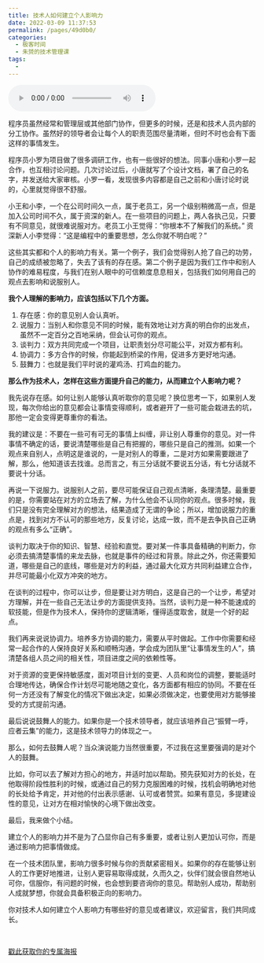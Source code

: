 ```yaml
---
title: 技术人如何建立个人影响力
date: 2022-03-09 11:37:53
permalink: /pages/49d0b0/
categories:
  - 极客时间
  - 朱赟的技术管理课
tags:
  - 
---
```

<audio title="16.技术人如何建立个人影响力" src="https://static001.geekbang.org/resource/audio/f6/18/f69c04595c7a0af4b920c3828aace618.mp3" controls="controls"></audio> 
<p>程序员虽然经常和管理层或其他部门协作，但更多的时候，还是和技术人员内部的分工协作。虽然好的领导者会让每个人的职责范围尽量清晰，但时不时也会有下面这样的事情发生。</p>
<p>程序员小罗为项目做了很多调研工作，也有一些很好的想法。同事小唐和小罗一起合作，也互相讨论问题。几次讨论过后，小唐就写了个设计文档，署了自己的名字，并发送给大家审核。小罗一看，发现很多内容都是自己之前和小唐讨论时说的，心里就觉得很不舒服。</p>
<p>小王和小李，一个在公司时间久一点，属于老员工，另一个级别稍微高一点，但是加入公司时间不久，属于资深的新人。在一些项目的问题上，两人各执己见，只要有不同意见，就很难说服对方。老员工小王觉得：“你根本不了解我们的系统。” 资深新人小李觉得：“这是编程中的重要思想，怎么你就不明白呢？”</p>
<p>这些其实都和个人的影响力有关。第一个例子，我们会觉得别人抢了自己的功劳，自己的成绩被忽略了，失去了该有的存在感。第二个例子是因为我们工作中和别人协作的难易程度，与我们在别人眼中的可信赖度息息相关，包括我们如何用自己的观点去影响和说服别人。</p>
<p><strong>我个人理解的影响力，应该包括以下几个方面。</strong></p>
<!-- [[[read_end]]] -->
<ol>
<li>存在感：你的意见别人会认真听。</li>
<li>说服力：当别人和你意见不同的时候，能有效地让对方真的明白你的出发点，虽然不一定百分之百地采纳，但会认可你的观点。</li>
<li>谈判力：双方共同完成一个项目，让职责划分尽可能公平，对双方都有利。</li>
<li>协调力：多方合作的时候，你能起到桥梁的作用，促进多方更好地沟通。</li>
<li>鼓舞力：也就是我们平时说的灌鸡汤、打鸡血的能力。</li>
</ol>
<p><strong>那么作为技术人，怎样在这些方面提升自己的能力，从而建立个人影响力呢？</strong></p>
<p>我先说存在感。如何让别人能够认真听取你的意见呢？换位思考一下，如果别人发现，每次你给出的意见都会让事情变得顺利，或者避开了一些可能会栽进去的坑，那他一定会变得更尊重你的看法。</p>
<p>我的建议是：不要在一些可有可无的事情上纠缠，非让别人尊重你的意见。对一件事情不确定的话，要说清楚哪些是自己有把握的，哪些只是自己的推测。如果一个观点来自别人，点明这是谁说的，一是对别人的尊重，二是对方如果需要跟进了解，那么，他知道该去找谁。总而言之，有三分话就不要说五分话，有七分话就不要说十分话。</p>
<p>再说一下说服力。说服别人之前，要尽可能保证自己观点清晰，条理清楚。最重要的是，你需要站在对方的立场去了解，为什么他会不认同你的观点。很多时候，我们只是没有完全理解对方的想法，结果造成了无谓的争论；所以，增加说服力的重点是，找到对方不认可的那些地方，反复讨论，达成一致，而不是去争执自己正确的观点有多么“正确”。</p>
<p>谈判力取决于你的知识、智慧、经验和直觉。要对某一件事具备精确的判断力，你必须去搞清楚事情的来龙去脉，也就是事件的经过和背景。除此之外，你还需要知道，哪些是自己的底线，哪些是对方的利益，通过最大化双方共同利益建立合作，并尽可能最小化双方冲突的地方。</p>
<p>在谈判的过程中，你可以让步，但是要让对方明白，这是自己的一个让步，希望对方理解，并在一些自己无法让步的方面提供支持。当然，谈判力是一种不能速成的软技能，但是作为技术人，保持你的逻辑清晰，懂得适度取舍，就是一个好的起点。</p>
<p>我们再来说说协调力。培养多方协调的能力，需要从平时做起。工作中你需要和经常一起合作的人保持良好关系和顺畅沟通，学会成为团队里“让事情发生的人”，搞清楚各组人员之间的相关性，项目进度之间的依赖性等。</p>
<p>对于资源的变更保持敏感度，面对项目计划的变更、人员和岗位的调整，要能适时合理地传达，确保合作计划尽可能地随之变化，各方面都有相应的协同。不要在任何一方还没有了解变化的情况下做出决定，如果必须做决定，也要使用对方能够接受的方式提前沟通。</p>
<p>最后说说鼓舞人的能力。如果你是一个技术领导者，就应该培养自己“振臂一呼，应者云集”的能力，这是技术领导力的体现之一。</p>
<p>那么，如何去鼓舞人呢？当众演说能力当然很重要，不过我在这里要强调的是对个人的鼓舞。</p>
<p>比如，你可以去了解对方担心的地方，并适时加以帮助。预先获知对方的长处，在他取得阶段性胜利的时候，或通过自己的努力克服困难的时候，找机会明确地对他的长处给予肯定，并对他的付出表示感谢、认可或者赞赏。如果有意见，多提建设性的意见，让对方在相对愉快的心境下做出改变。</p>
<p>最后，我来做个小结。</p>
<p>建立个人的影响力并不是为了凸显你自己有多重要，或者让别人更加认可你，而是通过影响力把事情做成。</p>
<p>在一个技术团队里，影响力很多时候与你的贡献紧密相关。如果你的存在能够让别人的工作更好地推进，让别人更容易取得成就，久而久之，伙伴们就会很自然地认可你，信服你，有问题的时候，也会想到要咨询你的意见。帮助别人成功，帮助别人成就梦想，你就会具备积极正向的影响力。</p>
<p>你对技术人如何建立个人影响力有哪些好的意见或者建议，欢迎留言，我们共同成长。</p>
<p><br> </p>
<p><a href="https://time.geekbang.org/activity/sale-poster?utm_source=app&amp;utm_medium=zhuyun-article&amp;utm_campaign=zhuyun-saleposter&amp;utm_content=zhuyun0416">戳此获取你的专属海报</a></p>
